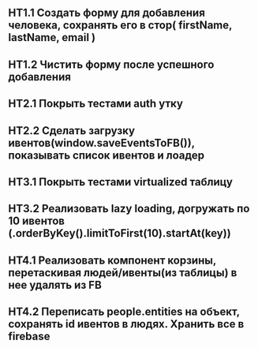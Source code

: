 ## HT1.1 Создать форму для добавления человека, сохранять его в стор( firstName, lastName, email )
## HT1.2 Чистить форму после успешного добавления

## HT2.1 Покрыть тестами auth утку
## HT2.2 Сделать загрузку ивентов(window.saveEventsToFB()), показывать список ивентов и лоадер

## HT3.1 Покрыть тестами virtualized таблицу
## HT3.2 Реализовать lazy loading, догружать по 10 ивентов (.orderByKey().limitToFirst(10).startAt(key))

## HT4.1 Реализовать компонент корзины, перетаскивая людей/ивенты(из таблицы) в нее удалять из FB
## HT4.2 Переписать people.entities на объект, сохранять id ивентов в людях. Хранить все в firebase